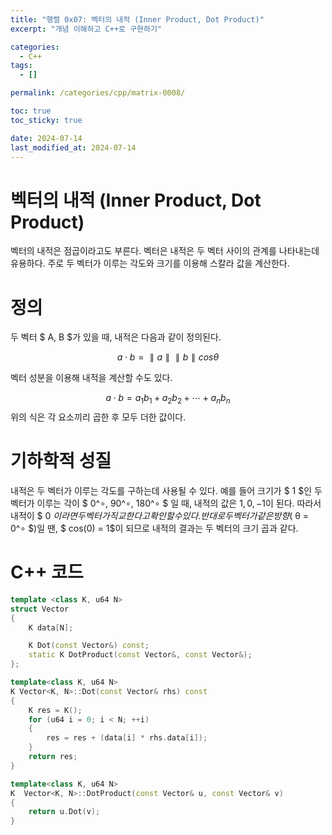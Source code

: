 ```yaml
---
title: "행렬 0x07: 벡터의 내적 (Inner Product, Dot Product)"
excerpt: "개념 이해하고 C++로 구현하기"

categories:
  - C++
tags:
  - []

permalink: /categories/cpp/matrix-0008/

toc: true
toc_sticky: true

date: 2024-07-14
last_modified_at: 2024-07-14
---
```


# 벡터의 내적 (Inner Product, Dot Product)
벡터의 내적은 점곱이라고도 부른다. 벡터은 내적은 두 벡터 사이의 관계를 나타내는데 유용하다. 주로 두 벡터가 이루는 각도와 크기를 이용해 스칼라 값을 계산한다.

# 정의
두 벡터 $ A, B $가 있을 때, 내적은 다음과 같이 정의된다.

$$
a ⋅ b = ∥a∥ ∥b∥ cosθ
$$

벡터 성분을 이용해 내적을 계산할 수도 있다.

$$
a ⋅ b = a_1 b_1 + a_2 b_2 + ⋯ + a_n b_n
$$
위의 식은 각 요소끼리 곱한 후 모두 더한 값이다.

# 기하학적 성질
내적은 두 벡터가 이루는 각도를 구하는데 사용될 수 있다. 예를 들어 크기가 $ 1 $인 두 벡터가 이루는 각이 $ 0^∘, 90^∘, 180^∘ $ 일 때, 내적의 값은 $1, 0, -1$이 된다. 따라서 내적이 $ 0 $이라면 두 벡터가 직교한다고 확인할 수 있다. 반대로 두 벡터가 같은 방향($ θ = 0^∘ $)일 땐,  $ cos(0) = 1$이 되므로 내적의 결과는 두 벡터의 크기 곱과 같다.

# C++ 코드

```cpp
template <class K, u64 N>
struct Vector
{
    K data[N];

    K Dot(const Vector&) const;
    static K DotProduct(const Vector&, const Vector&);
};
```

```cpp
template<class K, u64 N>
K Vector<K, N>::Dot(const Vector& rhs) const
{
    K res = K();
    for (u64 i = 0; i < N; ++i)
    {
        res = res + (data[i] * rhs.data[i]);
    }
    return res;
}

template<class K, u64 N>
K  Vector<K, N>::DotProduct(const Vector& u, const Vector& v)
{
    return u.Dot(v);
}
```